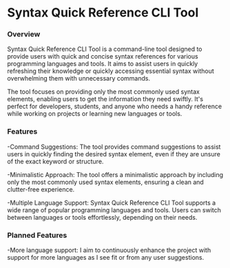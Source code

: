 # Syntax Quick Reference CLI Tool

### Overview

Syntax Quick Reference CLI Tool is a command-line tool designed to provide users with quick and concise syntax references for various programming languages and tools. It aims to assist users in quickly refreshing their knowledge or quickly accessing essential syntax without overwhelming them with unnecessary commands.

The tool focuses on providing only the most commonly used syntax elements, enabling users to get the information they need swiftly. It's perfect for developers, students, and anyone who needs a handy reference while working on projects or learning new languages or tools.

### Features

-Command Suggestions: The tool provides command suggestions to assist users in quickly finding the desired syntax element, even if they are unsure of the exact keyword or structure.

-Minimalistic Approach: The tool offers a minimalistic approach by including only the most commonly used syntax elements, ensuring a clean and clutter-free experience.

-Multiple Language Support: Syntax Quick Reference CLI Tool supports a wide range of popular programming languages and tools. Users can switch between languages or tools effortlessly, depending on their needs.

### Planned Features

-More language support: I aim to continuously enhance the project with support for more languages as I see fit or from any user suggestions.

